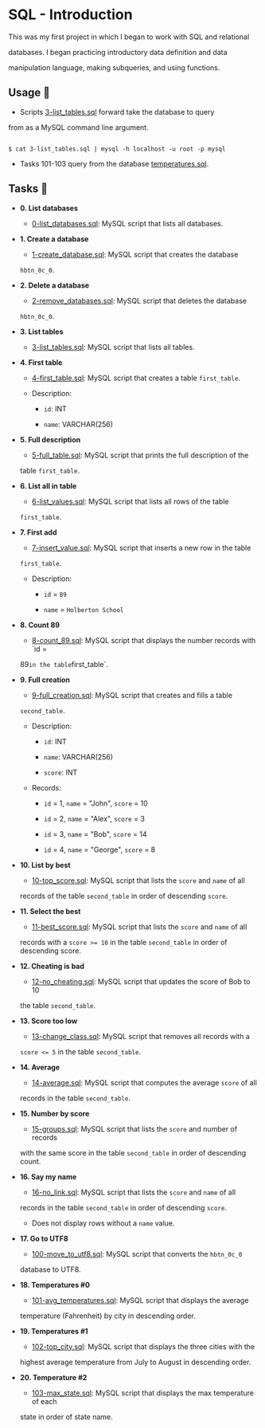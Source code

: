 # SQL - Introduction

This was my first project in which I began to work with SQL and relational

databases. I began practicing introductory data definition and data

manipulation language, making subqueries, and using functions.

## Usage :dolphin:

* Scripts [3-list_tables.sql](./3-list_tables.sql) forward take the database to query

from as a MySQL command line argument.

```

$ cat 3-list_tables.sql | mysql -h localhost -u root -p mysql

```

* Tasks 101-103 query from the database [temperatures.sql](./temperatures.sql).

## Tasks :page_with_curl:

* **0. List databases**

  * [0-list_databases.sql](./0-list_databases.sql): MySQL script that lists all databases.

* **1. Create a database**

  * [1-create_database.sql](./1-create_database.sql): MySQL script that creates the database

  `hbtn_0c_0`.

* **2. Delete a database**

  * [2-remove_databases.sql](./2-remove_databases.sql): MySQL script that deletes the database

  `hbtn_0c_0`.

* **3. List tables**

  * [3-list_tables.sql](./3-list_tables.sql): MySQL script that lists all tables.

* **4. First table**

  * [4-first_table.sql](./4-first_table.sql): MySQL script that creates a table `first_table`.

  * Description:

    * `id`: INT

    * `name`: VARCHAR(256)

* **5. Full description**

  * [5-full_table.sql](./5-full_table.sql): MySQL script that prints the full description of the

  table `first_table`.

* **6. List all in table**

  * [6-list_values.sql](./6-list_values.sql): MySQL script that lists all rows of the table

  `first_table`.

* **7. First add**

  * [7-insert_value.sql](./7-insert_value.sql): MySQL script that inserts a new row in the table

  `first_table`.

  * Description:

    * `id` = `89`

    * `name` = `Holberton School`

* **8. Count 89**

  * [8-count_89.sql](./8-count_89.sql): MySQL script that displays the number records with `id =

  89` in the table `first_table`.

* **9. Full creation**

  * [9-full_creation.sql](./9-full_creation.sql): MySQL script that creates and fills a table

  `second_table`.

  * Description:

    * `id`: INT

    * `name`: VARCHAR(256)

    * `score`: INT

  * Records:

    * `id` = 1, `name` = "John", `score` = 10

    * `id` = 2, `name` = "Alex", `score` = 3

    * `id` = 3, `name` = "Bob", `score` = 14

    * `id` = 4, `name` = "George", `score` = 8

* **10. List by best**

  * [10-top_score.sql](./10-top_score.sql): MySQL script that lists the `score` and `name` of all

  records of the table `second_table` in order of descending `score`.

* **11. Select the best**

  * [11-best_score.sql](./11-best_score.sql): MySQL script that lists the `score` and `name` of all

  records with a `score >= 10` in the table `second_table` in order of descending score.

* **12. Cheating is bad**

  * [12-no_cheating.sql](./12-no_cheating.sql): MySQL script that updates the score of Bob to 10

  the table `second_table`.

* **13. Score too low**

  * [13-change_class.sql](./13-change_class.sql): MySQL script that removes all records with a

  `score <= 5` in the table `second_table`.

* **14. Average**

  * [14-average.sql](./14-average.sql): MySQL script that computes the average `score` of all

  records in the table `second_table`.

* **15. Number by score**

  * [15-groups.sql](./15-groups.sql): MySQL script that lists the `score` and number of records

  with the same score in the table `second_table` in order of descending count.

* **16. Say my name**

  * [16-no_link.sql](./16-no_link.sql): MySQL script that lists the `score` and `name` of all

  records in the table `second_table` in order of descending `score`.

  * Does not display rows without a `name` value.

* **17. Go to UTF8**

  * [100-move_to_utf8.sql](./100-move_to_utf8.sql): MySQL script that converts the `hbtn_0c_0`

  database to UTF8.

* **18. Temperatures #0**

  * [101-avg_temperatures.sql](./101-avg_temperatures.sql): MySQL script that displays the average

  temperature (Fahrenheit) by city in descending order.

* **19. Temperatures #1**

  * [102-top_city.sql](./102-top_city.sql): MySQL script that displays the three cities with the

  highest average temperature from July to August in descending order.

* **20. Temperature #2**

  * [103-max_state.sql](./103-max_state.sql): MySQL script that displays the max temperature of each

  state in order of state name.
